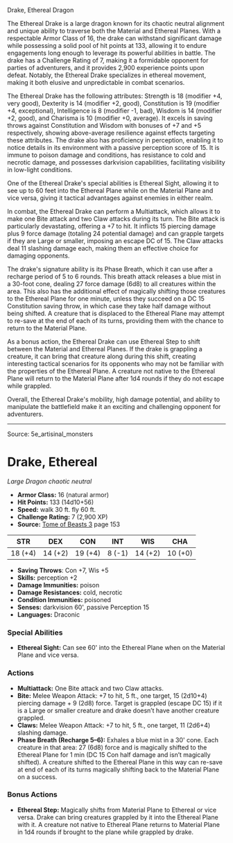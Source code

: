 <MonsterName/>Drake, Ethereal</MonsterName>
<CreatureType/>Dragon</CreatureType>

<summary>The Ethereal Drake is a large dragon known for its chaotic neutral alignment and unique ability to traverse both the Material and Ethereal Planes. With a respectable Armor Class of 16, the drake can withstand significant damage while possessing a solid pool of hit points at 133, allowing it to endure engagements long enough to leverage its powerful abilities in battle. The drake has a Challenge Rating of 7, making it a formidable opponent for parties of adventurers, and it provides 2,900 experience points upon defeat. Notably, the Ethereal Drake specializes in ethereal movement, making it both elusive and unpredictable in combat scenarios.</summary>

<detail>

The Ethereal Drake has the following attributes: Strength is 18 (modifier +4, very good), Dexterity is 14 (modifier +2, good), Constitution is 19 (modifier +4, exceptional), Intelligence is 8 (modifier -1, bad), Wisdom is 14 (modifier +2, good), and Charisma is 10 (modifier +0, average). It excels in saving throws against Constitution and Wisdom with bonuses of +7 and +5 respectively, showing above-average resilience against effects targeting these attributes. The drake also has proficiency in perception, enabling it to notice details in its environment with a passive perception score of 15. It is immune to poison damage and conditions, has resistance to cold and necrotic damage, and possesses darkvision capabilities, facilitating visibility in low-light conditions.

One of the Ethereal Drake's special abilities is Ethereal Sight, allowing it to see up to 60 feet into the Ethereal Plane while on the Material Plane and vice versa, giving it tactical advantages against enemies in either realm.

In combat, the Ethereal Drake can perform a Multiattack, which allows it to make one Bite attack and two Claw attacks during its turn. The Bite attack is particularly devastating, offering a +7 to hit. It inflicts 15 piercing damage plus 9 force damage (totaling 24 potential damage) and can grapple targets if they are Large or smaller, imposing an escape DC of 15. The Claw attacks deal 11 slashing damage each, making them an effective choice for damaging opponents.

The drake's signature ability is its Phase Breath, which it can use after a recharge period of 5 to 6 rounds. This breath attack releases a blue mist in a 30-foot cone, dealing 27 force damage (6d8) to all creatures within the area. This also has the additional effect of magically shifting those creatures to the Ethereal Plane for one minute, unless they succeed on a DC 15 Constitution saving throw, in which case they take half damage without being shifted. A creature that is displaced to the Ethereal Plane may attempt to re-save at the end of each of its turns, providing them with the chance to return to the Material Plane.

As a bonus action, the Ethereal Drake can use Ethereal Step to shift between the Material and Ethereal Planes. If the drake is grappling a creature, it can bring that creature along during this shift, creating interesting tactical scenarios for its opponents who may not be familiar with the properties of the Ethereal Plane. A creature not native to the Ethereal Plane will return to the Material Plane after 1d4 rounds if they do not escape while grappled.

Overall, the Ethereal Drake's mobility, high damage potential, and ability to manipulate the battlefield make it an exciting and challenging opponent for adventurers.</detail>



---

Source: 5e_artisinal_monsters

# Drake, Ethereal

*Large* *Dragon* *chaotic neutral*

- **Armor Class:** 16 (natural armor)
- **Hit Points:** 133 (14d10+56)
- **Speed:** walk 30 ft. fly 60 ft.
- **Challenge Rating:** 7 (2,900 XP)
- **Source:** [Tome of Beasts 3](https://koboldpress.com/kpstore/product/tome-of-beasts-3-for-5th-edition/) page 153

| STR | DEX | CON | INT | WIS | CHA |
| --- | --- | --- | --- | --- | --- |
| 18 (+4) | 14 (+2) | 19 (+4) | 8 (-1) | 14 (+2) | 10 (+0) |

- **Saving Throws**: Con +7, Wis +5
- **Skills:** perception +2
- **Damage Immunities:** poison
- **Damage Resistances:** cold, necrotic
- **Condition Immunities:** poisoned
- **Senses:** darkvision 60', passive Perception 15
- **Languages:** Draconic

### Special Abilities

- **Ethereal Sight:** Can see 60' into the Ethereal Plane when on the Material Plane and vice versa.

### Actions

- **Multiattack:** One Bite attack and two Claw attacks.
- **Bite:** Melee Weapon Attack: +7 to hit, 5 ft., one target, 15 (2d10+4) piercing damage + 9 (2d8) force. Target is grappled (escape DC 15) if it is a Large or smaller creature and drake doesn’t have another creature grappled.
- **Claws:** Melee Weapon Attack: +7 to hit, 5 ft., one target, 11 (2d6+4) slashing damage.
- **Phase Breath (Recharge 5–6):** Exhales a blue mist in a 30' cone. Each creature in that area: 27 (6d8) force and is magically shifted to the Ethereal Plane for 1 min (DC 15 Con half damage and isn’t magically shifted). A creature shifted to the Ethereal Plane in this way can re-save at end of each of its turns magically shifting back to the Material Plane on a success.

### Bonus Actions

- **Ethereal Step:** Magically shifts from Material Plane to Ethereal or vice versa. Drake can bring creatures grappled by it into the Ethereal Plane with it. A creature not native to Ethereal Plane returns to Material Plane in 1d4 rounds if brought to the plane while grappled by drake.




